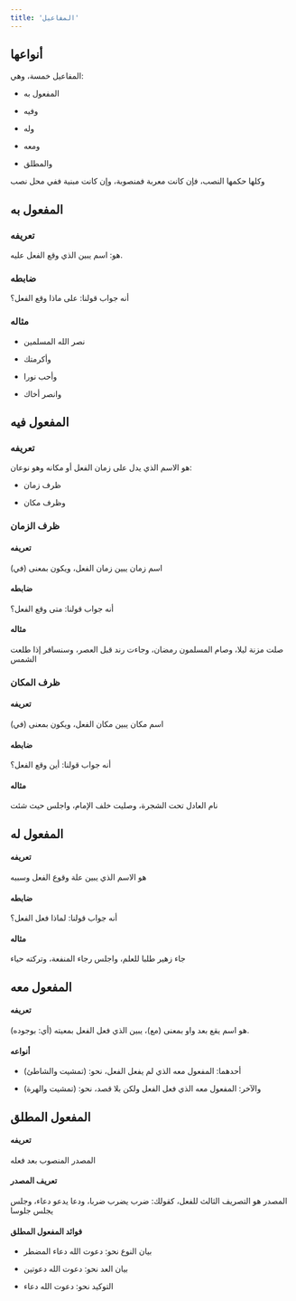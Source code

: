 ```yaml
---
title: 'المفاعيل'
---
```


## أنواعها

المفاعيل خمسة، وهي:

- المفعول به

- وفيه

- وله

- ومعه

- والمطلق

وكلها حكمها النصب، فإن كانت معربة فمنصوبة، وإن كانت مبنية ففي محل نصب

## المفعول به

### تعريفه

هو: اسم يبين الذي وقع الفعل عليه.

### ضابطه

أنه جواب قولنا: على ماذا وقع الفعل؟

### مثاله

- نصر الله المسلمين

- وأكرمتك

- وأحب نورا

- وانصر أخاك

## المفعول فيه

### تعريفه

هو الاسم الذي يدل على زمان الفعل أو مكانه وهو نوعان:

- ظرف زمان

- وظرف مكان

### ظرف الزمان

#### تعريفه

اسم زمان يبين زمان الفعل، ويكون بمعنى (في)

#### ضابطه

أنه جواب قولنا: متى وقع الفعل؟

#### مثاله

صلت مزنة ليلا، وصام المسلمون رمضان، وجاءت رند قبل العصر، وسنسافر إذا طلعت الشمس

### ظرف المكان

#### تعريفه

اسم مكان يبين مكان الفعل، ويكون بمعنى (في)

#### ضابطه

أنه جواب قولنا: أين وقع الفعل؟

#### مثاله

نام العادل تحت الشجرة، وصليت خلف الإمام، واجلس حيث شئت

## المفعول له

#### تعريفه

هو الاسم الذي يبين علة وقوع الفعل وسببه

#### ضابطه

أنه جواب قولنا: لماذا فعل الفعل؟

#### مثاله

جاء زهير طلبا للعلم، واجلس رجاء المنفعة، وتركته حياء

## المفعول معه

#### تعريفه

هو اسم يقع بعد واو بمعنى (مع)، يبين الذي فعل الفعل بمعيته (أي: بوجوده).

#### أنواعه

- أحدهما: المفعول معه الذي لم يفعل الفعل، نحو: (تمشيت والشاطئ)

- والآخر: المفعول معه الذي فعل الفعل ولكن بلا قصد، نحو: (تمشيت والهرة)

## المفعول المطلق

#### تعريفه

المصدر المنصوب بعد فعله

#### تعريف المصدر

المصدر هو التصريف الثالث للفعل، كقولك: ضرب يضرب ضربا، ودعا يدعو دعاء، وجلس يجلس جلوسا

#### فوائد المفعول المطلق

- بيان النوع نحو: دعوت الله دعاء المضطر

- بيان العد نحو: دعوت الله دعوتين

- التوكيد نحو: دعوت الله دعاء
